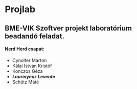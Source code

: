 # Projlab
## BME-VIK Szoftver projekt laboratórium beadandó feladat.

#### Nerd Herd csapat:
* Cynolter Márton
* Kálai István Kristóf
* Konczos Géza
* *__Laurinyecz Levente__*
* Schütz Máté
